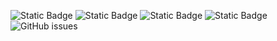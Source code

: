 ![Static Badge](https://img.shields.io/badge/blacklists-60-000000) ![Static Badge](https://img.shields.io/badge/blacklisted-2640006-cc0000) ![Static Badge](https://img.shields.io/badge/whitelisted-2245-00CC00) ![Static Badge](https://img.shields.io/badge/streaming_blacklist-28107-000000) ![GitHub issues](https://img.shields.io/github/issues/fabriziosalmi/blacklists)
